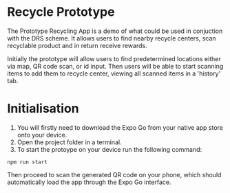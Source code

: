 # Recycle Prototype

The Prototype Recycling App is a demo of what could be used in conjuction with the DRS scheme. It allows users to find nearby recycle centers, scan recyclable product and in return receive rewards.

Initially the prototype will allow users to find predetermined locations either via map, QR code scan, or id input. Then users will be able to start scanning items to add them to recycle center, viewing all scanned items in a 'history' tab.

# Initialisation

1. You will firstly need to download the Expo Go from your native app store onto your device.
2. Open the project folder in a terminal.
3. To start the protoype on your device run the following command:

```
npm run start
```

Then proceed to scan the generated QR code on your phone, which should automatically load the app through the Expo Go interface.
